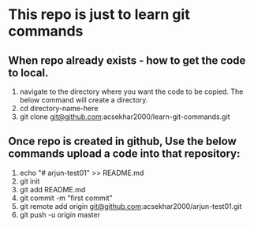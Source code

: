 # This repo is just to learn git commands
## When repo already exists - how to get the code to local.

1.   navigate to the directory where you want the code to be copied. The below command will create a directory.
   1.   cd directory-name-here
2.   git clone git@github.com:acsekhar2000/learn-git-commands.git




## Once repo is created in  github, Use the below commands upload a code into that repository:

1. echo "# arjun-test01" >> README.md  
2. git init  
3. git add README.md  
4. git commit -m "first commit"  
5. git remote add origin git@github.com:acsekhar2000/arjun-test01.git  
6. git push -u origin master 
